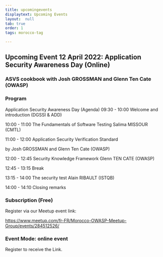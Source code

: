 ```yaml
---
title: upcomingevents
displaytext: Upcoming Events
layout:  null
tab: true
order: 1
tags: morocco-tag

---
```

## Upcoming Event 12 April 2022: Application Security Awareness Day (Online)
### ASVS cookbook with Josh GROSSMAN and Glenn Ten Cate (OWASP)

### Program

Application Security Awareness Day (Agenda)
09:30 - 10:00 Welcome and introduction (DGSSI & ADD)

10:00 - 11:00 The Fundamentals of Software Testing Salima MISSOUR (CMTL)

11:00 - 12:00 Application Security Verification Standard

by Josh GROSSMAN and Glenn Ten Cate (OWASP)

12:00 - 12:45 Security Knowledge Framework Glenn TEN CATE (OWASP)

12:45 - 13:15 Break

13:15 - 14:00 The security test Alain RIBAULT (ISTQB)

14:00 - 14:10 Closing remarks

### Subscription (Free)
Register via our Meetup event link:

https://www.meetup.com/fr-FR/Morocco-OWASP-Meetup-Group/events/284512526/

### Event Mode: online event

Register to receive the Link.
